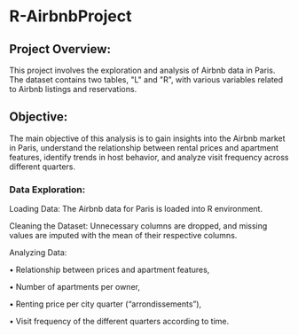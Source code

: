 # R-AirbnbProject

## Project Overview:
This project involves the exploration and analysis of Airbnb data in Paris. The dataset contains two tables, "L" and "R", with various variables related to Airbnb listings and reservations.

## Objective:
The main objective of this analysis is to gain insights into the Airbnb market in Paris, understand the relationship between rental prices and apartment features, identify trends in host behavior, and analyze visit frequency across different quarters.

### Data Exploration:

Loading Data: The Airbnb data for Paris is loaded into R environment.

Cleaning the Dataset: Unnecessary columns are dropped, and missing values are imputed with the mean of their respective columns.

Analyzing Data: 

• Relationship between prices and apartment features,

• Number of apartments per owner,

• Renting price per city quarter (“arrondissements”),

• Visit frequency of the different quarters according to time.
